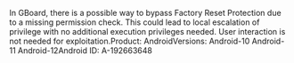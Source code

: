 In GBoard, there is a possible way to bypass Factory Reset Protection due to a missing permission check. This could lead to local escalation of privilege with no additional execution privileges needed. User interaction is not needed for exploitation.Product: AndroidVersions: Android-10 Android-11 Android-12Android ID: A-192663648